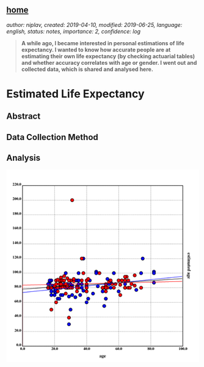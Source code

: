 [home](./index.md)
------------------

*author: niplav, created: 2019-04-10, modified: 2019-06-25, language: english, status: notes, importance: 2, confidence: log*

> __A while ago, I became interested in personal estimations of life
> expectancy. I wanted to know how accurate people are at estimating their
> own life expectancy (by checking actuarial tables) and whether accuracy
> correlates with age or gender. I went out and collected data, which is
> shared and analysed here.__

Estimated Life Expectancy
=========================

Abstract
--------

Data Collection Method
----------------------

Analysis
--------

![Scatter plot for all data points](./img/estimated_life_expectancy/all_scatter.png)
